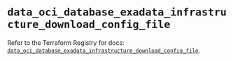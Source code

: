 # `data_oci_database_exadata_infrastructure_download_config_file`

Refer to the Terraform Registry for docs: [`data_oci_database_exadata_infrastructure_download_config_file`](https://registry.terraform.io/providers/oracle/oci/7.19.0/docs/data-sources/database_exadata_infrastructure_download_config_file).
